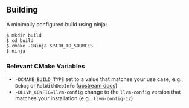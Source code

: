 ## Building
A minimally configured build using ninja:

```console
$ mkdir build
$ cd build
$ cmake -GNinja $PATH_TO_SOURCES
$ ninja
```

### Relevant CMake Variables
- `-DCMAKE_BUILD_TYPE` set to a value that matches your use case, e.g., `Debug` or `RelWithDebInfo` ([upstream docs](https://cmake.org/cmake/help/latest/variable/CMAKE_BUILD_TYPE.html))
- `-DLLVM_CONFIG=llvm-config` change to the `llvm-config` version that matches your installation (e.g., `llvm-config-12`)